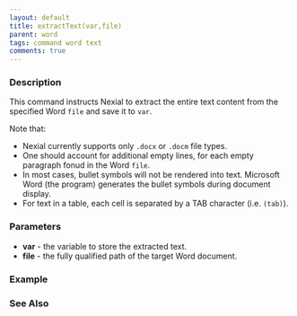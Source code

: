 ```yaml
---
layout: default
title: extractText(var,file)
parent: word
tags: command word text
comments: true
---
```



### Description
This command instructs Nexial to extract the entire text content from the specified Word `file` and save it to `var`.

Note that:
- Nexial currently supports only `.docx` or `.docm` file types.
- One should account for additional empty lines, for each empty paragraph fonud in the Word `file`.
- In most cases, bullet symbols will not be rendered into text. Microsoft Word (the program) generates the bullet 
  symbols during document display.
- For text in a table, each cell is separated by a TAB character (i.e. `(tab)`).


### Parameters
- **var** - the variable to store the extracted text.
- **file** - the fully qualified path of the target Word document.


### Example


### See Also
